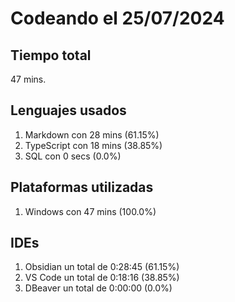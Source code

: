 # Codeando el 25/07/2024

## Tiempo total
47 mins.

## Lenguajes usados
1. Markdown con 28 mins (61.15%)
1. TypeScript con 18 mins (38.85%)
1. SQL con 0 secs (0.0%)

## Plataformas utilizadas
1. Windows con 47 mins (100.0%)

## IDEs
1. Obsidian un total de 0:28:45 (61.15%)
1. VS Code un total de 0:18:16 (38.85%)
1. DBeaver un total de 0:00:00 (0.0%)
